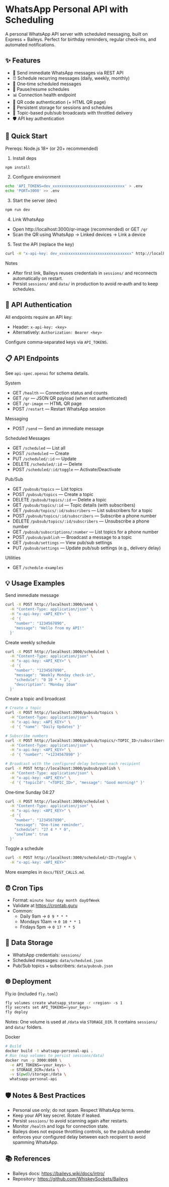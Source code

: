 # WhatsApp Personal API with Scheduling

A personal WhatsApp API server with scheduled messaging, built on Express + Baileys. Perfect for birthday reminders, regular check‑ins, and automated notifications.

## ✨ Features

- 📱 Send immediate WhatsApp messages via REST API
- ⏰ Schedule recurring messages (daily, weekly, monthly)
- 🎂 One‑time scheduled messages
- 🔄 Pause/resume schedules
- 📊 Connection health endpoint
- 🔐 QR code authentication (+ HTML QR page)
- 💾 Persistent storage for sessions and schedules
- 📣 Topic-based pub/sub broadcasts with throttled delivery
- 🛡️ API key authentication

## 🚀 Quick Start

Prereqs: Node.js 18+ (or 20+ recommended)

1) Install deps
```bash
npm install
```

2) Configure environment
```bash
echo 'API_TOKENS=dev_xxxxxxxxxxxxxxxxxxxxxxxxxxxxxxxx' > .env
echo 'PORT=3000' >> .env
```

3) Start the server (dev)
```bash
npm run dev
```

4) Link WhatsApp
- Open http://localhost:3000/qr-image (recommended) or GET `/qr`
- Scan the QR using WhatsApp → Linked devices → Link a device

5) Test the API (replace the key)
```bash
curl -H "x-api-key: dev_xxxxxxxxxxxxxxxxxxxxxxxxxxxxxxxx" http://localhost:3000/health
```

Notes
- After first link, Baileys reuses credentials in `sessions/` and reconnects automatically on restart.
- Persist `sessions/` and `data/` in production to avoid re‑auth and to keep schedules.

## 🔐 API Authentication

All endpoints require an API key:
- Header: `x-api-key: <key>`
- Alternatively: `Authorization: Bearer <key>`

Configure comma‑separated keys via `API_TOKENS`.

## 📋 API Endpoints

See `api-spec.openai` for schema details.

System
- GET `/health` — Connection status and counts
- GET `/qr` — JSON QR payload (when not authenticated)
- GET `/qr-image` — HTML QR page
- POST `/restart` — Restart WhatsApp session

Messaging
- POST `/send` — Send an immediate message

Scheduled Messages
- GET `/scheduled` — List all
- POST `/scheduled` — Create
- PUT `/scheduled/:id` — Update
- DELETE `/scheduled/:id` — Delete
- POST `/scheduled/:id/toggle` — Activate/Deactivate

Pub/Sub
- GET `/pubsub/topics` — List topics
- POST `/pubsub/topics` — Create a topic
- DELETE `/pubsub/topics/:id` — Delete a topic
- GET `/pubsub/topics/:id` — Topic details (with subscribers)
- GET `/pubsub/topics/:id/subscribers` — List subscribers for a topic
- POST `/pubsub/topics/:id/subscribers` — Subscribe a phone number
- DELETE `/pubsub/topics/:id/subscribers` — Unsubscribe a phone number
- GET `/pubsub/subscriptions/:number` — List topics for a phone number
- POST `/pubsub/publish` — Broadcast a message to a topic
- GET `/pubsub/settings` — View pub/sub settings
- PUT `/pubsub/settings` — Update pub/sub settings (e.g., delivery delay)

Utilities
- GET `/schedule-examples`

## 💡 Usage Examples

Send immediate message
```bash
curl -X POST http://localhost:3000/send \
  -H "Content-Type: application/json" \
  -H "x-api-key: <API_KEY>" \
  -d '{
    "number": "1234567890",
    "message": "Hello from my API!"
  }'
```

Create weekly schedule
```bash
curl -X POST http://localhost:3000/scheduled \
  -H "Content-Type: application/json" \
  -H "x-api-key: <API_KEY>" \
  -d '{
    "number": "1234567890",
    "message": "Weekly Monday check-in",
    "schedule": "0 10 * * 1",
    "description": "Monday 10am"
  }'
```

Create a topic and broadcast
```bash
# Create a topic
curl -X POST http://localhost:3000/pubsub/topics \
  -H "Content-Type: application/json" \
  -H "x-api-key: <API_KEY>" \
  -d '{ "name": "Daily Updates" }'

# Subscribe numbers
curl -X POST http://localhost:3000/pubsub/topics/<TOPIC_ID>/subscribers \
  -H "Content-Type: application/json" \
  -H "x-api-key: <API_KEY>" \
  -d '{ "number": "+1234567890" }'

# Broadcast with the configured delay between each recipient
curl -X POST http://localhost:3000/pubsub/publish \
  -H "Content-Type: application/json" \
  -H "x-api-key: <API_KEY>" \
  -d '{ "topicId": "<TOPIC_ID>", "message": "Good morning!" }'
```

One‑time Sunday 04:27
```bash
curl -X POST http://localhost:3000/scheduled \
  -H "Content-Type: application/json" \
  -H "x-api-key: <API_KEY>" \
  -d '{
    "number": "1234567890",
    "message": "One-time reminder",
    "schedule": "27 4 * * 0",
    "oneTime": true
  }'
```

Toggle a schedule
```bash
curl -X POST http://localhost:3000/scheduled/<ID>/toggle \
  -H "x-api-key: <API_KEY>"
```

More examples in `docs/TEST_CALLS.md`.

## ⏰ Cron Tips

- Format: `minute hour day month dayOfWeek`
- Validate at https://crontab.guru
- Common:
  - Daily 9am → `0 9 * * *`
  - Mondays 10am → `0 10 * * 1`
  - Fridays 5pm → `0 17 * * 5`

## 🧱 Data Storage

- WhatsApp credentials: `sessions/`
- Scheduled messages: `data/scheduled.json`
- Pub/Sub topics + subscribers: `data/pubsub.json`

## 🌐 Deployment

Fly.io (included `fly.toml`)
```bash
fly volumes create whatsapp_storage -r <region> -s 1
fly secrets set API_TOKENS=<your_keys>
fly deploy
```
Notes: One volume is used at `/data` via `STORAGE_DIR`. It contains `sessions/` and `data/` folders.

Docker
```bash
# Build
docker build -t whatsapp-personal-api .
# Run (map volumes to persist sessions/data)
docker run -p 3000:8080 \
  -e API_TOKENS=<your_keys> \
  -e STORAGE_DIR=/data \
  -v $(pwd)/storage:/data \
  whatsapp-personal-api
```

## 🛡️ Notes & Best Practices

- Personal use only; do not spam. Respect WhatsApp terms.
- Keep your API key secret. Rotate if leaked.
- Persist `sessions/` to avoid scanning again after restarts.
- Monitor `/health` and logs for connection state.
- Baileys does not expose throttling controls, so the pub/sub sender enforces your configured delay between each recipient to avoid spamming WhatsApp.

## 📚 References

- Baileys docs: https://baileys.wiki/docs/intro/
- Repository: https://github.com/WhiskeySockets/Baileys
